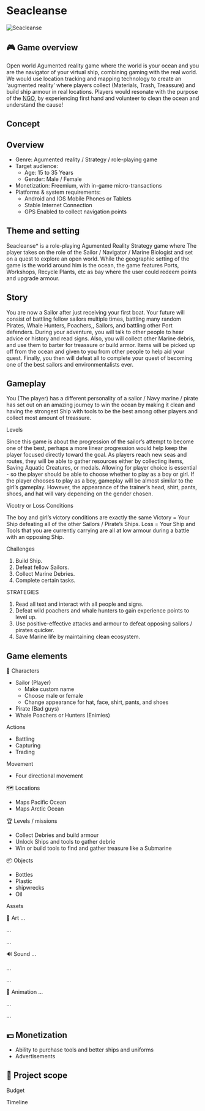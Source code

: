 # Seacleanse
![Seacleanse](https://i.pinimg.com/originals/17/22/2b/17222bd9b5018b048ffbb075350f6749.png)
## 🎮️ Game overview

Open world Agumented reality game where the world is your ocean and you are the navigator of your virtual ship, combining gaming with the real world.
We would use location tracking and mapping technology to create an ‘augmented reality’ where players collect (Materials, Trash, Treassure) and build ship armour in real locations.
Players would resonate with the purpose of the [NGO](http://seacleanse.com), by experiencing first hand and volunteer to clean the ocean and understand the cause!  

## Concept
## Overview
- Genre: Agumented reality / Strategy / role-playing game
- Target audience: 
  - Age: 15 to 35 Years
  - Gender: Male / Female
- Monetization: Freemium, with in-game micro-transactions
- Platforms & system requirements:  
  - Android and IOS Mobile Phones or Tablets
  - Stable Internet Connection 
  - GPS Enabled to collect navigation points

## Theme and setting
Seacleanse* is a role-playing Agumented Reality Strategy game where The player takes on the role of the Sailor / Navigator / Marine Biologist and set on a quest to explore an open world. While the geographic setting of the game is the world around him is the ocean, the game features Ports, Workshops, Recycle Plants, etc as bay where the user could redeem points and upgrade armour.

## Story
You are now a Sailor after just receiving your first boat. 
Your future will consist of battling fellow sailors multiple times, battling many random Pirates, Whale Hunters, Poachers,, Sailors, and battling other Port defenders. During your adventure, you will talk to other people to hear advice or history and read signs. Also, you will collect other Marine debris, and use them to barter for treassure or build armor. Items will be picked up off from the ocean and given to you from other people to help aid your quest. Finally, you then will defeat all to complete your quest of becoming one of the best sailors and environmentalists ever. 

## Gameplay
You (The player) has a different personality of a sailor / Navy marine / pirate has set out on an amazing journey to win the ocean by making it clean and having the strongest Ship with tools to be the best among other players and collect most amount of treassure.

Levels

Since this game is about the progression of the sailor’s attempt to become one of the best, perhaps a more linear progression would help keep the player focused
directly toward the goal. As players reach new seas and routes, they will be able to gather resources either by collecting items, Saving Aquatic Creatures, or medals. Allowing for player choice is essential - so the player should be able to choose whether to play as a boy or girl. If the player chooses to play as a boy, gameplay will be almost similar to the girl’s gameplay. However, the appearance of the trainer’s head, shirt, pants, shoes, and hat will vary depending on the gender chosen.

Vicotry or Loss Conditions

The boy and girl’s victory conditions are exactly the same
Victory = Your Ship defeating all of the other Sailors / Pirate’s Ships.
Loss = Your Ship and Tools that you are currently carrying are all at low armour during a battle with an opposing Ship.

Challenges
1. Build Ship.
2. Defeat fellow Sailors.
3. Collect Marine Debries.
4. Complete certain tasks.


STRATEGIES
1. Read all text and interact with all people and signs.
2. Defeat wild poachers and whale hunters to gain experience points to level up.
3. Use positive-effective attacks and armour to defeat opposing sailors / pirates quicker.
4. Save Marine life by maintaining clean ecosystem.


## Game elements
👤 Characters
- Sailor (Player)
  - Make custom name
  - Choose male or female
  - Change appearance for hat, face, shirt, pants, and shoes
- Pirate (Bad guys)
- Whale Poachers or Hunters (Enimies)

Actions
- Battling
- Capturing
- Trading

Movement
- Four directional movement

🗺️ Locations
- Maps Pacific Ocean
- Maps Arctic Ocean

🏆️ Levels / missions
- Collect Debries and build armour 
- Unlock Ships and tools to gather debrie
- Win or build tools to find and gather treasure 
like a Submarine 


📦️ Objects
- Bottles 
- Plastic 
- shipwrecks
- Oil


Assets

🎨 Art
...

...

...

🔊 Sound
...

...

...

🏃‍ Animation
...

...

...

## 💵 Monetization
- Ability to purchase tools 
and better ships and uniforms 
- Advertisements
  
## 📐 Project scope
Budget

Timeline
